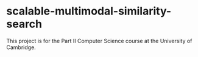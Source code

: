 # scalable-multimodal-similarity-search

This project is for the Part II Computer Science course at the University of Cambridge.
